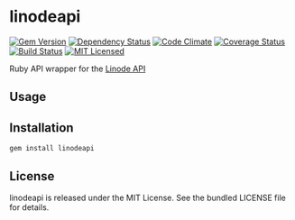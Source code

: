 linodeapi
=========

[![Gem Version](https://img.shields.io/gem/v/linodeapi.svg)](https://rubygems.org/gems/linodeapi)
[![Dependency Status](https://img.shields.io/gemnasium/akerl/linodeapi.svg)](https://gemnasium.com/akerl/linodeapi)
[![Code Climate](https://img.shields.io/codeclimate/github/akerl/linodeapi.svg)](https://codeclimate.com/github/akerl/linodeapi)
[![Coverage Status](https://img.shields.io/coveralls/akerl/linodeapi.svg)](https://coveralls.io/r/akerl/linodeapi)
[![Build Status](https://img.shields.io/travis/akerl/linodeapi.svg)](https://travis-ci.org/akerl/linodeapi)
[![MIT Licensed](https://img.shields.io/badge/license-MIT-green.svg)](https://tldrlegal.com/license/mit-license)

Ruby API wrapper for the [Linode API](https://www.linode.com/api)

## Usage

## Installation

    gem install linodeapi

## License

linodeapi is released under the MIT License. See the bundled LICENSE file for details.

